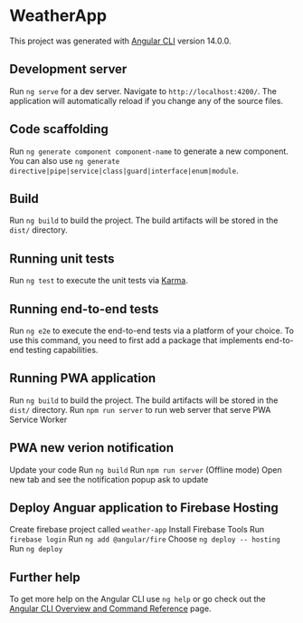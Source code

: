 # WeatherApp

This project was generated with [Angular CLI](https://github.com/angular/angular-cli) version 14.0.0.

## Development server

Run `ng serve` for a dev server. Navigate to `http://localhost:4200/`. The application will automatically reload if you change any of the source files.

## Code scaffolding

Run `ng generate component component-name` to generate a new component. You can also use `ng generate directive|pipe|service|class|guard|interface|enum|module`.

## Build

Run `ng build` to build the project. The build artifacts will be stored in the `dist/` directory.

## Running unit tests

Run `ng test` to execute the unit tests via [Karma](https://karma-runner.github.io).

## Running end-to-end tests

Run `ng e2e` to execute the end-to-end tests via a platform of your choice. To use this command, you need to first add a package that implements end-to-end testing capabilities.

## Running PWA application

Run `ng build` to build the project. The build artifacts will be stored in the `dist/` directory.
Run `npm run server` to run web server that serve PWA Service Worker

## PWA new verion notification
Update your code
Run `ng build`
Run `npm run server` (Offline mode)
Open new tab and see the notification popup ask to update

## Deploy Anguar application to Firebase Hosting
Create firebase project called `weather-app`
Install Firebase Tools
Run `firebase login`
Run `ng add @angular/fire`
Choose `ng deploy -- hosting`
Run `ng deploy`

## Further help

To get more help on the Angular CLI use `ng help` or go check out the [Angular CLI Overview and Command Reference](https://angular.io/cli) page.
